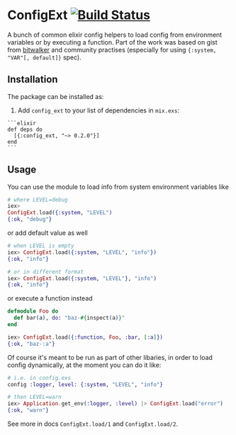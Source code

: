 # ConfigExt [![Build Status](https://travis-ci.org/driv3r/config_ext.svg?branch=master)](https://travis-ci.org/driv3r/config_ext)

A bunch of common elixir config helpers to load config from environment variables or by executing a function. Part of the work was based on gist from [bitwalker](https://gist.github.com/bitwalker/a4f73b33aea43951fe19b242d06da7b9) and community practises (especially for using `{:system, "VAR"[, default]}` spec).

## Installation

The package can be installed as:

  1. Add `config_ext` to your list of dependencies in `mix.exs`:

    ```elixir
    def deps do
      [{:config_ext, "~> 0.2.0"}]
    end
    ```

## Usage

You can use the module to load info from system environment variables like

```elixir
# where LEVEL=debug
iex>
ConfigExt.load({:system, "LEVEL")
{:ok, "debug"}
```

or add default value as well

```elixir
# when LEVEL is empty
iex> ConfigExt.load({:system, "LEVEL", "info"})
{:ok, "info"}

# or in different format
iex> ConfigExt.load({:system, "LEVEL"}, "info")
{:ok, "info"}
```

or execute a function instead

```elixir
defmodule Foo do
  def bar(a), do: "baz-#{inspect(a)}"
end

iex> ConfigExt.load({:function, Foo, :bar, [:a]})
{:ok, "baz-:a"}
```

Of course it's meant to be run as part of other libaries, in order to load config dynamically, at the moment you can do it like:

```elixir
# i.e. in config.exs
config :logger, level: {:system, "LEVEL", "info"}

# then LEVEL=warn
iex> Application.get_env(:logger, :level) |> ConfigExt.load("error")
{:ok, "warn"}
```

See more in docs `ConfigExt.load/1` and `ConfigExt.load/2`.
